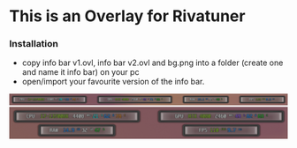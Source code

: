# This is an Overlay for Rivatuner

### Installation
- copy info bar v1.ovl, info bar v2.ovl and bg.png into a folder (create one and name it info bar) on your pc
- open/import your favourite version of the info bar.
 
<img src="https://raw.githubusercontent.com/mBlinkii/info-bar---rivatuner/main/v1.png" alt="Screenshot 1"></a>
<img src="https://raw.githubusercontent.com/mBlinkii/info-bar---rivatuner/main/v2.png" alt="Screenshot 2"></a>
